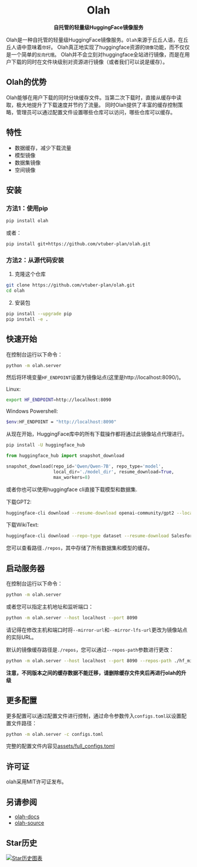 <h1 align="center">Olah</h1>


<p align="center">
<b>自托管的轻量级HuggingFace镜像服务</b>

Olah是一种自托管的轻量级HuggingFace镜像服务。`Olah`来源于丘丘人语，在丘丘人语中意味着`你好`。
Olah真正地实现了huggingface资源的`镜像`功能，而不仅仅是一个简单的`反向代理`。
Olah并不会立刻对huggingface全站进行镜像，而是在用户下载的同时在文件块级别对资源进行镜像（或者我们可以说是缓存）。

## Olah的优势
Olah能够在用户下载的同时分块缓存文件。当第二次下载时，直接从缓存中读取，极大地提升了下载速度并节约了流量。
同时Olah提供了丰富的缓存控制策略，管理员可以通过配置文件设置哪些仓库可以访问，哪些仓库可以缓存。

## 特性
* 数据缓存，减少下载流量
* 模型镜像
* 数据集镜像
* 空间镜像

## 安装

### 方法1：使用pip

```bash
pip install olah
```

或者：

```bash
pip install git+https://github.com/vtuber-plan/olah.git
```

### 方法2：从源代码安装

1. 克隆这个仓库
```bash
git clone https://github.com/vtuber-plan/olah.git
cd olah
```

2. 安装包
```bash
pip install --upgrade pip
pip install -e .
```

## 快速开始
在控制台运行以下命令：
```bash
python -m olah.server
```

然后将环境变量`HF_ENDPOINT`设置为镜像站点(这里是http://localhost:8090/)。

Linux: 
```bash
export HF_ENDPOINT=http://localhost:8090
```

Windows Powershell:
```bash
$env:HF_ENDPOINT = "http://localhost:8090"
```

从现在开始，HuggingFace库中的所有下载操作都将通过此镜像站点代理进行。
```bash
pip install -U huggingface_hub
```

```python
from huggingface_hub import snapshot_download

snapshot_download(repo_id='Qwen/Qwen-7B', repo_type='model',
                  local_dir='./model_dir', resume_download=True,
                  max_workers=8)

```

或者你也可以使用huggingface cli直接下载模型和数据集.

下载GPT2:
```bash
huggingface-cli download --resume-download openai-community/gpt2 --local-dir gpt2
```

下载WikiText:
```bash
huggingface-cli download --repo-type dataset --resume-download Salesforce/wikitext --local-dir wikitext
```

您可以查看路径`./repos`，其中存储了所有数据集和模型的缓存。

## 启动服务器
在控制台运行以下命令：
```bash
python -m olah.server
```

或者您可以指定主机地址和监听端口：
```bash
python -m olah.server --host localhost --port 8090
```
请记得在修改主机和端口时将`--mirror-url`和`--mirror-lfs-url`更改为镜像站点的实际URL。

默认的镜像缓存路径是`./repos`，您可以通过`--repos-path`参数进行更改：
```bash
python -m olah.server --host localhost --port 8090 --repos-path ./hf_mirrors
```

**注意，不同版本之间的缓存数据不能迁移，请删除缓存文件夹后再进行olah的升级**

## 更多配置

更多配置可以通过配置文件进行控制，通过命令参数传入`configs.toml`以设置配置文件路径：
```bash
python -m olah.server -c configs.toml
```

完整的配置文件内容见[assets/full_configs.toml](https://github.com/vtuber-plan/olah/blob/main/assets/full_configs.toml)

## 许可证

olah采用MIT许可证发布。

## 另请参阅

- [olah-docs](https://github.com/vtuber-plan/olah/tree/main/docs)
- [olah-source](https://github.com/vtuber-plan/olah)

## Star历史

[![Star历史图表]()](https://star-history.com/#vtuber-plan/olah&Date)